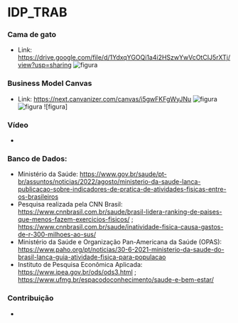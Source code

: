 # IDP_TRAB

### Cama de gato
- Link: https://drive.google.com/file/d/1YdxqYGOQi1a4i2HSzwYwVcOtCIJ5rXTj/view?usp=sharing
![figura](https://github.com/LucasBittencourt20/IDP_TRAB/blob/333736a0582218eaf02f51f30201c4d39cf6a779/Captura%20de%20Tela%202022-10-21%20a%CC%80s%2017.17.03.png)

### Business Model Canvas
- Link: https://next.canvanizer.com/canvas/i5gwFKFgWyJNu
![figura](https://github.com/LucasBittencourt20/IDP_TRAB/blob/b63e9798e55f36d59180bd6dae35136562bb9959/Captura%20de%20Tela%202022-10-21%20a%CC%80s%2017.58.42.png)
![figura](https://github.com/LucasBittencourt20/IDP_TRAB/blob/5bd9a38be553e2e7d05e2bbe2f5577ac22b20da0/Captura%20de%20Tela%202022-10-21%20a%CC%80s%2017.59.18.png)
![figura]

### Vídeo
- 

### Banco de Dados:
- Ministério da Saúde: https://www.gov.br/saude/pt-br/assuntos/noticias/2022/agosto/ministerio-da-saude-lanca-publicacao-sobre-indicadores-de-pratica-de-atividades-fisicas-entre-os-brasileiros
- Pesquisa realizada pela CNN Brasil: https://www.cnnbrasil.com.br/saude/brasil-lidera-ranking-de-paises-que-menos-fazem-exercicios-fisicos/ ; https://www.cnnbrasil.com.br/saude/inatividade-fisica-causa-gastos-de-r-300-milhoes-ao-sus/
- Ministério da Saúde e Organização Pan-Americana da Saúde (OPAS): https://www.paho.org/pt/noticias/30-6-2021-ministerio-da-saude-do-brasil-lanca-guia-atividade-fisica-para-populacao
- Instituto de Pesquisa Econômica Aplicada: https://www.ipea.gov.br/ods/ods3.html ; https://www.ufmg.br/espacodoconhecimento/saude-e-bem-estar/

### Contribuição
- 
